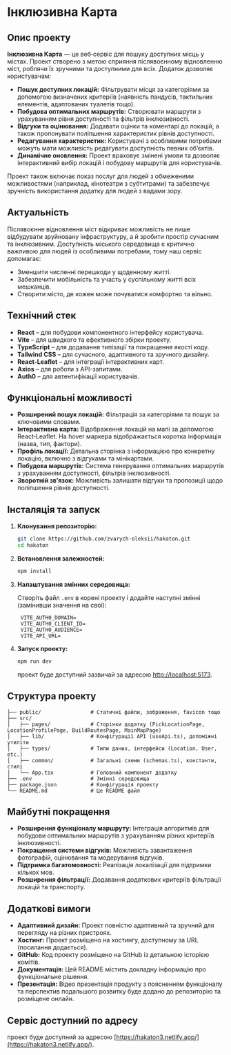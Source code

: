 # Інклюзивна Карта

## Опис проекту

**Інклюзивна Карта** — це веб‑сервіс для пошуку доступних місць у містах. Проект створено з метою сприяння післявоєнному відновленню міст, роблячи їх зручними та доступними для всіх. Додаток дозволяє користувачам:

- **Пошук доступних локацій:** Фільтрувати місця за категоріями за допомогою визначених критеріїв (наявність пандусів, тактильних елементів, адаптованих туалетів тощо).
- **Побудова оптимальних маршрутів:** Створювати маршрути з урахуванням рівня доступності та фільтрів інклюзивності.
- **Відгуки та оцінювання:** Додавати оцінки та коментарі до локацій, а також пропонувати поліпшення характеристик рівнів доступності.
- **Редагування характеристик:** Користувачі з особливими потребами можуть мати можливість редагувати доступність певних об’єктів.
- **Динамічне оновлення:** Проект враховує змінені умови та дозволяє інтерактивний вибір локацій і побудову маршрутів для користувачів.

Проект також включає показ послуг для людей з обмеженими можливостями (наприклад, кінотеатри з субтитрами) та забезпечує зручність використання додатку для людей з вадами зору.

## Актуальність

Післявоєнне відновлення міст відкриває можливість не лише відбудувати зруйновану інфраструктуру, а й зробити простір сучасним та інклюзивним. Доступність міського середовища є критично важливою для людей із особливими потребами, тому наш сервіс допомагає:
 
- Зменшити численні перешкоди у щоденному житті.
- Забезпечити мобільність та участь у суспільному житті всіх мешканців.
- Створити місто, де кожен може почуватися комфортно та вільно.

## Технічний стек

- **React** – для побудови компонентного інтерфейсу користувача.
- **Vite** – для швидкого та ефективного збірки проекту.
- **TypeScript** – для додавання типізації та покращення якості коду.
- **Tailwind CSS** – для сучасного, адаптивного та зручного дизайну.
- **React‑Leaflet** – для інтеграції інтерактивних карт.
- **Axios** – для роботи з API-запитами.
- **Auth0** – для автентифікації користувачів.

## Функціональні можливості

- **Розширений пошук локацій:** Фільтрація за категоріями та пошук за ключовими словами.
- **Інтерактивна карта:** Відображення локацій на мапі за допомогою React‑Leaflet. На hover маркера відображається коротка інформація (назва, тип, фактори).
- **Профіль локації:** Детальна сторінка з інформацією про конкретну локацію, включно з відгуками та мінікартами.
- **Побудова маршрутів:** Система генерування оптимальних маршрутів з урахуванням доступності, фільтрів інклюзивності.
- **Зворотній зв’язок:** Можливість залишати відгуки та пропозиції щодо поліпшення рівнів доступності.

## Інсталяція та запуск

1. **Клонування репозиторію:**

   ```bash
   git clone https://github.com/zvarych-oleksii/hakaton.git
   cd hakaton
   ```

2. **Встановлення залежностей:**

   ```bash
   npm install
   ```

3. **Налаштування змінних середовища:**

   Створіть файл `.env` в корені проекту і додайте наступні змінні (замінивши значення на свої):

   ```env
    VITE_AUTH0_DOMAIN=
    VITE_AUTH0_CLIENT_ID=
    VITE_AUTH0_AUDIENCE=
    VITE_API_URL=
   ```

4. **Запуск проекту:**

   ```bash
   npm run dev
   ```

   проект буде доступний зазвичай за адресою [http://localhost:5173](http://localhost:5173).

## Структура проекту

```
├── public/                # Статичні файли, зображення, favicon тощо
├── src/
│   ├── pages/             # Сторінки додатку (PickLocationPage, LocationProfilePage, BuildRoutesPage, MainMapPage)
│   ├── lib/               # Конфігурації API (useApi.ts), допоміжні утиліти
│   ├── types/             # Типи даних, інтерфейси (Location, User, etc.)
│   ├── common/            # Загальні схеми (schemas.ts), константи, стилі
│   └── App.tsx            # Головний компонент додатку
├── .env                   # Змінні середовища
├── package.json           # Конфігурація проекту
└── README.md              # Це README файл
```

## Майбутні покращення

- **Розширення функціоналу маршруту:** Інтеграція алгоритмів для побудови оптимальних маршрутів з урахуванням різних критеріїв інклюзивності.
- **Покращення системи відгуків:** Можливість завантаження фотографій, оцінювання та модерування відгуків.
- **Підтримка багатомовності:** Реалізація локалізації для підтримки кількох мов.
- **Розширення фільтрації:** Додавання додаткових критеріїв фільтрації локацій та транспорту.

## Додаткові вимоги

- **Адаптивний дизайн:** Проект повністю адаптивний та зручний для перегляду на різних пристроях.
- **Хостинг:** Проект розміщено на хостингу, доступному за URL (посилання додається).
- **GitHub:** Код проекту розміщено на GitHub із детальною історією комітів.
- **Документація:** Цей README містить докладну інформацію про функціональне рішення.
- **Презентація:** Відео презентація продукту з поясненням функціоналу та перспектив подальшого розвитку буде додано до репозиторію та розміщене онлайн.

## Сервіс доступний по адресу

проект буде доступний за адресою [https://hakaton3.netlify.app/](https://hakaton3.netlify.app/).

